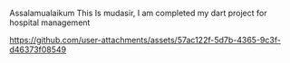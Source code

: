 Assalamualaikum This Is mudasir, I am completed my dart project for hospital management

https://github.com/user-attachments/assets/57ac122f-5d7b-4365-9c3f-d46373f08549
